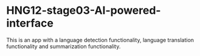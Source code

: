 # HNG12-stage03-AI-powered-interface
This is an app with a language detection functionality, language translation functionality and summarization functionality.

